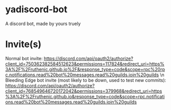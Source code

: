 # yadiscord-bot
A discord bot, made by yours truely

# Invite(s)
Normal bot invite: https://discord.com/api/oauth2/authorize?client_id=750362382584512623&permissions=117824&redirect_uri=https%3A%2F%2Fruthenic.github.io%2F&response_type=code&scope=rpc%20rpc.notifications.read%20bot%20messages.read%20guilds.join%20guilds
\n Bleeding Edge bot invite (most likely to be down, used to test new commits): https://discord.com/api/oauth2/authorize?client_id=768549646720172042&permissions=379968&redirect_uri=https%3A%2F%2Fruthenic.github.io&response_type=code&scope=rpc.notifications.read%20bot%20messages.read%20guilds.join%20guilds
